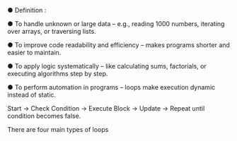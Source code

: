 
● Definition :



● To handle unknown or large data – e.g., reading 1000 numbers, iterating over arrays, or traversing lists.

● To improve code readability and efficiency – makes programs shorter and easier to maintain.

● To apply logic systematically – like calculating sums, factorials, or executing algorithms step by step.

● To perform automation in programs – loops make execution dynamic instead of static.

Start → Check Condition → Execute Block → Update → Repeat until condition becomes false.

There are four main types of loops 
